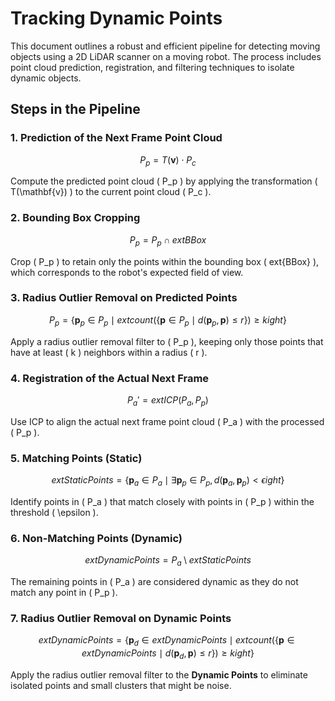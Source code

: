 # Tracking Dynamic Points

This document outlines a robust and efficient pipeline for detecting moving objects using a 2D LiDAR scanner on a moving robot. The process includes point cloud prediction, registration, and filtering techniques to isolate dynamic objects.

## Steps in the Pipeline

### 1. Prediction of the Next Frame Point Cloud
```math
P_p = T(\mathbf{v}) \cdot P_c
```
Compute the predicted point cloud \( P_p \) by applying the transformation \( T(\mathbf{v}) \) to the current point cloud \( P_c \).

### 2. Bounding Box Cropping
```math
P_p = P_p \cap 	ext{BBox}
```
Crop \( P_p \) to retain only the points within the bounding box \( 	ext{BBox} \), which corresponds to the robot's expected field of view.

### 3. Radius Outlier Removal on Predicted Points
```math
P_p = \left\{ \mathbf{p}_p \in P_p \mid 	ext{count}(\{\mathbf{p} \in P_p \mid d(\mathbf{p}_p, \mathbf{p}) \leq r\}) \geq k 
ight\}
```
Apply a radius outlier removal filter to \( P_p \), keeping only those points that have at least \( k \) neighbors within a radius \( r \).

### 4. Registration of the Actual Next Frame
```math
P_a' = 	ext{ICP}(P_a, P_p)
```
Use ICP to align the actual next frame point cloud \( P_a \) with the processed \( P_p \).

### 5. Matching Points (Static)
```math
	ext{Static Points} = \left\{ \mathbf{p}_a \in P_a \mid \exists \mathbf{p}_p \in P_p, \, d(\mathbf{p}_a, \mathbf{p}_p) < \epsilon 
ight\}
```
Identify points in \( P_a \) that match closely with points in \( P_p \) within the threshold \( \epsilon \).

### 6. Non-Matching Points (Dynamic)
```math
	ext{Dynamic Points} = P_a \setminus 	ext{Static Points}
```
The remaining points in \( P_a \) are considered dynamic as they do not match any point in \( P_p \).

### 7. Radius Outlier Removal on Dynamic Points
```math
	ext{Dynamic Points} = \left\{ \mathbf{p}_d \in 	ext{Dynamic Points} \mid 	ext{count}(\{\mathbf{p} \in 	ext{Dynamic Points} \mid d(\mathbf{p}_d, \mathbf{p}) \leq r\}) \geq k 
ight\}
```
Apply the radius outlier removal filter to the **Dynamic Points** to eliminate isolated points and small clusters that might be noise.
